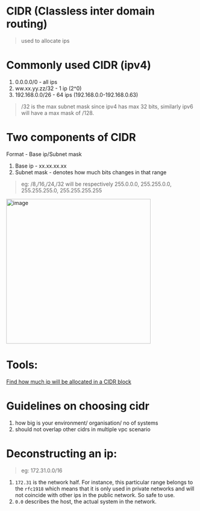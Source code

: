 # CIDR (Classless inter domain routing)
> used to allocate ips

# Commonly used CIDR (ipv4)
1. 0.0.0.0/0 - all ips
2. ww.xx.yy.zz/32 - 1 ip (2^0)
3. 192.168.0.0/26 - 64 ips (192.168.0.0-192.168.0.63)
> /32 is the max subnet mask since ipv4 has max 32 bits, similarly ipv6 will have a max mask of /128.

# Two components of CIDR 
Format - Base ip/Subnet mask
1. Base ip - xx.xx.xx.xx
2. Subnet mask - denotes how much bits changes in that range
> eg: /8,/16,/24,/32 will be respectively 255.0.0.0, 255.255.0.0, 255.255.255.0, 255.255.255.255
<img width="383" alt="image" src="https://github.com/user-attachments/assets/b15d90da-83e3-48ec-816d-d5414a44c655" />

# Tools:
[Find how much ip will be allocated in a CIDR block](https://cidr.xyz/)

# Guidelines on choosing cidr
1. how big is your environment/ organisation/ no of systems
2. should not overlap other cidrs in multiple vpc scenario

# Deconstructing an ip:
> eg: 172.31.0.0/16
1. `172.31` is the network half. For instance, this particular range belongs to the `rfc1918` which means that it is only used in private networks and will not coincide with other ips in the public network. So safe to use.
2. `0.0` describes the host, the actual system in the network.
